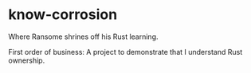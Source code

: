 # know-corrosion
Where Ransome shrines off his Rust learning.

First order of business: A project to demonstrate that I understand Rust ownership.
